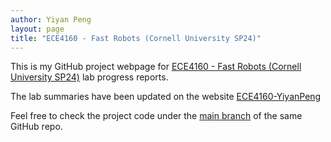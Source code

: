 ```yaml
---
author: Yiyan Peng
layout: page
title: "ECE4160 - Fast Robots (Cornell University SP24)"
---
```


This is my GitHub project webpage for [ECE4160 - Fast Robots (Cornell University SP24)](https://fastrobotscornell.github.io/FastRobots/) lab progress reports.

The lab summaries have been updated on the website [ECE4160-YiyanPeng](https://666harrypeng.github.io/Fast-Robots/)

Feel free to check the project code under the [main branch](https://github.com/666harrypeng/Fast-Robots/tree/main) of the same GitHub repo.
